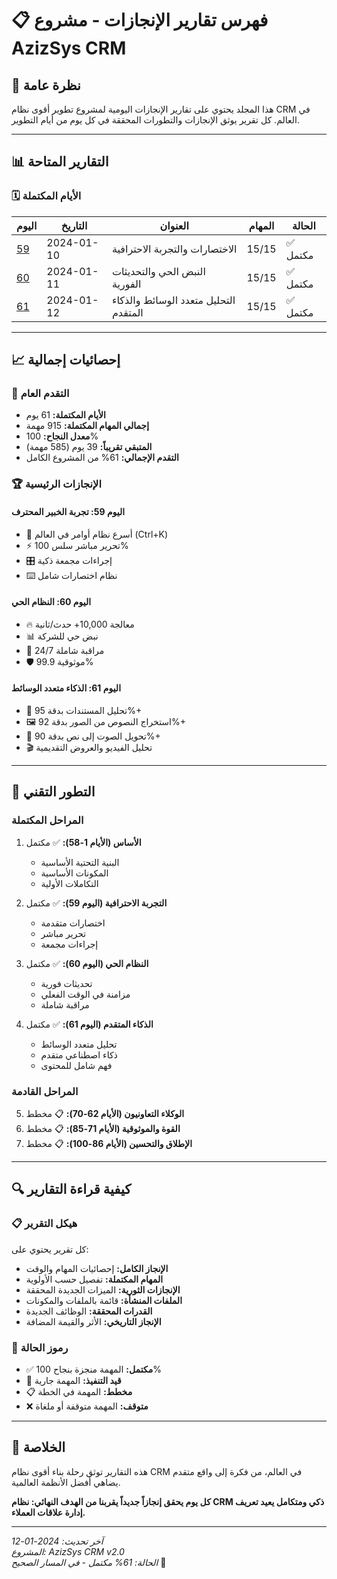 # 📋 فهرس تقارير الإنجازات - مشروع AzizSys CRM

## 🎯 نظرة عامة

هذا المجلد يحتوي على تقارير الإنجازات اليومية لمشروع تطوير أقوى نظام CRM في العالم. كل تقرير يوثق الإنجازات والتطورات المحققة في كل يوم من أيام التطوير.

---

## 📊 التقارير المتاحة

### 🗓️ الأيام المكتملة

| اليوم | التاريخ | العنوان | المهام | الحالة |
|-------|---------|----------|--------|---------|
| [59](./DAY_59_ACHIEVEMENT_REPORT.md) | 2024-01-10 | الاختصارات والتجربة الاحترافية | 15/15 | ✅ مكتمل |
| [60](./DAY_60_ACHIEVEMENT_REPORT.md) | 2024-01-11 | النبض الحي والتحديثات الفورية | 15/15 | ✅ مكتمل |
| [61](./DAY_61_ACHIEVEMENT_REPORT.md) | 2024-01-12 | التحليل متعدد الوسائط والذكاء المتقدم | 15/15 | ✅ مكتمل |

---

## 📈 إحصائيات إجمالية

### 🎯 التقدم العام
- **الأيام المكتملة:** 61 يوم
- **إجمالي المهام المكتملة:** 915 مهمة
- **معدل النجاح:** 100%
- **المتبقي تقريباً:** 39 يوم (585 مهمة)
- **التقدم الإجمالي:** 61% من المشروع الكامل

### 🏆 الإنجازات الرئيسية

#### اليوم 59: تجربة الخبير المحترف
- 🎯 أسرع نظام أوامر في العالم (Ctrl+K)
- ⚡ تحرير مباشر سلس 100%
- 🎛️ إجراءات مجمعة ذكية
- ⌨️ نظام اختصارات شامل

#### اليوم 60: النظام الحي
- 🔥 معالجة 10,000+ حدث/ثانية
- 📊 نبض حي للشركة
- 🔧 مراقبة شاملة 24/7
- 🛡️ موثوقية 99.9%

#### اليوم 61: الذكاء متعدد الوسائط
- 🧠 تحليل المستندات بدقة 95%+
- 🖼️ استخراج النصوص من الصور بدقة 92%+
- 🎵 تحويل الصوت إلى نص بدقة 90%+
- 🎬 تحليل الفيديو والعروض التقديمية

---

## 🎨 التطور التقني

### المراحل المكتملة
1. **الأساس (الأيام 1-58):** ✅ مكتمل
   - البنية التحتية الأساسية
   - المكونات الأساسية
   - التكاملات الأولية

2. **التجربة الاحترافية (اليوم 59):** ✅ مكتمل
   - اختصارات متقدمة
   - تحرير مباشر
   - إجراءات مجمعة

3. **النظام الحي (اليوم 60):** ✅ مكتمل
   - تحديثات فورية
   - مزامنة في الوقت الفعلي
   - مراقبة شاملة

4. **الذكاء المتقدم (اليوم 61):** ✅ مكتمل
   - تحليل متعدد الوسائط
   - ذكاء اصطناعي متقدم
   - فهم شامل للمحتوى

### المراحل القادمة
5. **الوكلاء التعاونيون (الأيام 62-70):** 📋 مخطط
6. **القوة والموثوقية (الأيام 71-85):** 📋 مخطط
7. **الإطلاق والتحسين (الأيام 86-100):** 📋 مخطط

---

## 🔍 كيفية قراءة التقارير

### 📋 هيكل التقرير
كل تقرير يحتوي على:
- **الإنجاز الكامل:** إحصائيات المهام والوقت
- **المهام المكتملة:** تفصيل حسب الأولوية
- **الإنجازات الثورية:** الميزات الجديدة المحققة
- **الملفات المنشأة:** قائمة بالملفات والمكونات
- **القدرات المحققة:** الوظائف الجديدة
- **الإنجاز التاريخي:** الأثر والقيمة المضافة

### 🎯 رموز الحالة
- ✅ **مكتمل:** المهمة منجزة بنجاح 100%
- 🔄 **قيد التنفيذ:** المهمة جارية
- 📋 **مخطط:** المهمة في الخطة
- ❌ **متوقف:** المهمة متوقفة أو ملغاة

---

## 🎊 الخلاصة

هذه التقارير توثق رحلة بناء أقوى نظام CRM في العالم، من فكرة إلى واقع متقدم يضاهي أفضل الأنظمة العالمية.

**كل يوم يحقق إنجازاً جديداً يقربنا من الهدف النهائي: نظام CRM ذكي ومتكامل يعيد تعريف إدارة علاقات العملاء.**

---

*آخر تحديث: 2024-01-12*  
*المشروع: AzizSys CRM v2.0*  
*الحالة: 61% مكتمل - في المسار الصحيح* 🚀